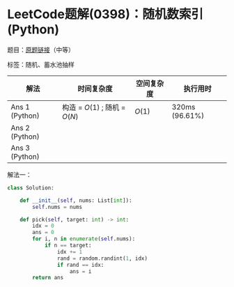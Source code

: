 # LeetCode题解(0398)：随机数索引(Python)

题目：[原题链接](https://leetcode-cn.com/problems/random-pick-index/)（中等）

标签：随机、蓄水池抽样

| 解法           | 时间复杂度                    | 空间复杂度 | 执行用时       |
| -------------- | ----------------------------- | ---------- | -------------- |
| Ans 1 (Python) | 构造 = $O(1)$ ; 随机 = $O(N)$ | $O(1)$     | 320ms (96.61%) |
| Ans 2 (Python) |                               |            |                |
| Ans 3 (Python) |                               |            |                |

解法一：

```python
class Solution:

    def __init__(self, nums: List[int]):
        self.nums = nums

    def pick(self, target: int) -> int:
        idx = 0
        ans = 0
        for i, n in enumerate(self.nums):
            if n == target:
                idx += 1
                rand = random.randint(1, idx)
                if rand == idx:
                    ans = i
        return ans
```